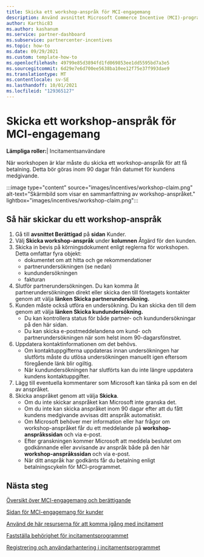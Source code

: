 ```yaml
---
title: Skicka ett workshop-anspråk för MCI-engagemang
description: Använd avsnittet Microsoft Commerce Incentive (MCI)-program Engagements för att skicka workshop-anspråk.
author: Karthic83
ms.author: kashanum
ms.service: partner-dashboard
ms.subservice: partnercenter-incentives
ms.topic: how-to
ms.date: 09/29/2021
ms.custom: template-how-to
ms.openlocfilehash: 49799e85d3894fd1fd069853ee1dd5595bd7a3e5
ms.sourcegitcommit: 6d29e7e6d700ee5638ba10ee12f75e37f993dae9
ms.translationtype: MT
ms.contentlocale: sv-SE
ms.lasthandoff: 10/01/2021
ms.locfileid: "129365127"
---
```

# <a name="submit-an-mci-engagements-workshop-claim"></a>Skicka ett workshop-anspråk för MCI-engagemang 

**Lämpliga roller:**| Incitamentsanvändare

När workshopen är klar måste du skicka ett workshop-anspråk för att få betalning. Detta bör göras inom 90 dagar från datumet för kundens medgivande.

:::image type="content" source="images/incentives/workshop-claim.png" alt-text="Skärmbild som visar en sammanfattning av workshop-anspråket." lightbox="images/incentives/workshop-claim.png":::

## <a name="how-to-submit-a-workshop-claim"></a>Så här skickar du ett workshop-anspråk 

1. Gå till **avsnittet Berättigad** på **sidan** Kunder.
2. Välj **Skicka workshop-anspråk** under **kolumnen** Åtgärd för den kunden.
3. Skicka in bevis på körningsdokument enligt reglerna för workshopen. Detta omfattar fyra objekt:
   - dokumentet om att hitta och ge rekommendationer
   - partnerundersökningen (se nedan)
   - kundundersökningen
   - fakturan
4. Slutför partnerundersökningen. Du kan komma åt partnerundersökningen direkt eller skicka den till företagets kontakter genom att välja **länken Skicka partnerundersökning.**
5.  Kunden måste också utföra en undersökning. Du kan skicka den till dem genom att välja **länken Skicka kundundersökning.**
    - Du kan kontrollera status för både partner- och kundundersökningar på den här sidan.
    - Du kan skicka e-postmeddelandena om kund- och partnerundersökningen när som helst inom 90-dagarsfönstret.
6. Uppdatera kontaktinformationen om det behövs.
   - Om kontaktuppgifterna uppdateras innan undersökningen har slutförts måste du utlösa undersökningen manuellt igen eftersom föregående länk blir ogiltig.
   - När kundundersökningen har slutförts kan du inte längre uppdatera kundens kontaktuppgifter.
7. Lägg till eventuella kommentarer som Microsoft kan tänka på som en del av anspråket.
8. Skicka anspråket genom att välja **Skicka**.
   - Om du inte skickar anspråket kan Microsoft inte granska det.
   - Om du inte kan skicka anspråket inom 90 dagar efter att du fått kundens medgivande avvisas ditt anspråk automatiskt.
   - Om Microsoft behöver mer information eller har frågor om workshop-anspråket får du ett meddelande på **workshop-anspråkssidan** och via e-post.
   - Efter granskningen kommer Microsoft att meddela beslutet om godkännande eller avvisande av anspråk både på den här **workshop-anspråkssidan** och via e-post.
   - När ditt anspråk har godkänts får du betalning enligt betalningscykeln för MCI-programmet.
  
 ## <a name="next-steps"></a>Nästa steg
[Översikt över MCI-engagemang och berättigande](/partner-center/mci-engagements)

[Sidan för MCI-engagemang för kunder](/partner-center/mci-engagements-customers)

[Använd de här resurserna för att komma igång med incitament](/partner-center/incentives-get-started-intro)

[Fastställa behörighet för incitamentsprogrammet](/partner-center/incentives-determined-your-program-eligibility)

[Registrering och användarhantering i incitamentsprogrammet](/partner-center/incentives-enroll)